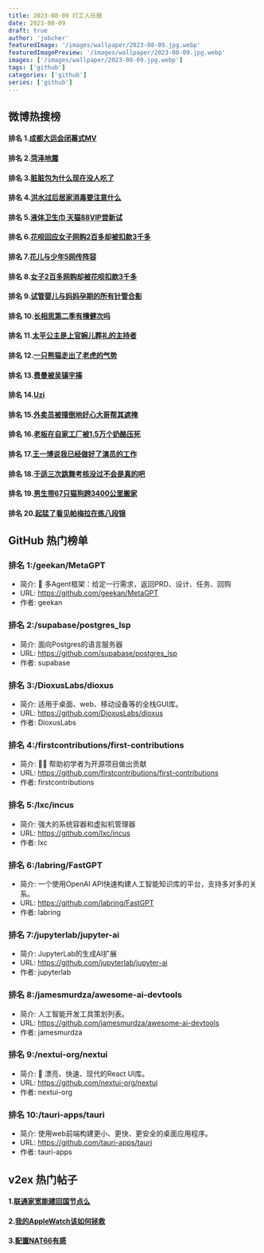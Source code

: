 ```yaml
---
title: 2023-08-09 打工人日报
date: 2023-08-09
draft: true
author: 'jobcher'
featuredImage: '/images/wallpaper/2023-08-09.jpg.webp'
featuredImagePreview: '/images/wallpaper/2023-08-09.jpg.webp'
images: ['/images/wallpaper/2023-08-09.jpg.webp']
tags: ['github']
categories: ['github']
series: ['github']
---
```


## 微博热搜榜

#### 排名 1.[成都大运会闭幕式MV](https://s.weibo.com/weibo?q=成都大运会闭幕式MV)
#### 排名 2.[菏泽地震](https://s.weibo.com/weibo?q=菏泽地震)
#### 排名 3.[脏脏包为什么现在没人吃了](https://s.weibo.com/weibo?q=脏脏包为什么现在没人吃了)
#### 排名 4.[洪水过后居家消毒要注意什么](https://s.weibo.com/weibo?q=洪水过后居家消毒要注意什么)
#### 排名 5.[液体卫生巾 天猫88VIP尝新试](https://s.weibo.com/weibo?q=液体卫生巾天猫88VIP尝新试)
#### 排名 6.[花呗回应女子网购2百多却被扣款3千多](https://s.weibo.com/weibo?q=花呗回应女子网购2百多却被扣款3千多)
#### 排名 7.[花儿与少年5网传阵容](https://s.weibo.com/weibo?q=花儿与少年5网传阵容)
#### 排名 8.[女子2百多网购却被花呗扣款3千多](https://s.weibo.com/weibo?q=女子2百多网购却被花呗扣款3千多)
#### 排名 9.[试管婴儿与妈妈孕期的所有针管合影](https://s.weibo.com/weibo?q=试管婴儿与妈妈孕期的所有针管合影)
#### 排名 10.[长相思第二季有檀健次吗](https://s.weibo.com/weibo?q=长相思第二季有檀健次吗)
#### 排名 11.[太平公主是上官婉儿葬礼的主持者](https://s.weibo.com/weibo?q=太平公主是上官婉儿葬礼的主持者)
#### 排名 12.[一只熊猫走出了老虎的气势](https://s.weibo.com/weibo?q=一只熊猫走出了老虎的气势)
#### 排名 13.[费曼被吴镇宇揍](https://s.weibo.com/weibo?q=费曼被吴镇宇揍)
#### 排名 14.[Uzi](https://s.weibo.com/weibo?q=Uzi)
#### 排名 15.[外卖员被撞倒地好心大哥帮其遮掩](https://s.weibo.com/weibo?q=外卖员被撞倒地好心大哥帮其遮掩)
#### 排名 16.[老板在自家工厂被1.5万个奶酪压死](https://s.weibo.com/weibo?q=老板在自家工厂被1.5万个奶酪压死)
#### 排名 17.[王一博说我已经做好了演员的工作](https://s.weibo.com/weibo?q=王一博说我已经做好了演员的工作)
#### 排名 18.[于适三次跳舞考核没过不会是真的吧](https://s.weibo.com/weibo?q=于适三次跳舞考核没过不会是真的吧)
#### 排名 19.[男生带67只猫狗跨3400公里搬家](https://s.weibo.com/weibo?q=男生带67只猫狗跨3400公里搬家)
#### 排名 20.[起猛了看见帕梅拉在练八段锦](https://s.weibo.com/weibo?q=起猛了看见帕梅拉在练八段锦)
## GitHub 热门榜单

### 排名 1:/geekan/MetaGPT
- 简介: 🌟 多Agent框架：给定一行需求，返回PRD、设计、任务、回购
- URL: https://github.com/geekan/MetaGPT
- 作者: geekan 

### 排名 2:/supabase/postgres_lsp
- 简介: 面向Postgres的语言服务器
- URL: https://github.com/supabase/postgres_lsp
- 作者: supabase 

### 排名 3:/DioxusLabs/dioxus
- 简介: 适用于桌面、web、移动设备等的全栈GUI库。
- URL: https://github.com/DioxusLabs/dioxus
- 作者: DioxusLabs 

### 排名 4:/firstcontributions/first-contributions
- 简介: 🚀✨ 帮助初学者为开源项目做出贡献
- URL: https://github.com/firstcontributions/first-contributions
- 作者: firstcontributions 

### 排名 5:/lxc/incus
- 简介: 强大的系统容器和虚拟机管理器
- URL: https://github.com/lxc/incus
- 作者: lxc 

### 排名 6:/labring/FastGPT
- 简介: 一个使用OpenAI API快速构建人工智能知识库的平台，支持多对多的关系。
- URL: https://github.com/labring/FastGPT
- 作者: labring 

### 排名 7:/jupyterlab/jupyter-ai
- 简介: JupyterLab的生成AI扩展
- URL: https://github.com/jupyterlab/jupyter-ai
- 作者: jupyterlab 

### 排名 8:/jamesmurdza/awesome-ai-devtools
- 简介: 人工智能开发工具策划列表。
- URL: https://github.com/jamesmurdza/awesome-ai-devtools
- 作者: jamesmurdza 

### 排名 9:/nextui-org/nextui
- 简介: 🚀 漂亮、快速、现代的React UI库。
- URL: https://github.com/nextui-org/nextui
- 作者: nextui-org 

### 排名 10:/tauri-apps/tauri
- 简介: 使用web前端构建更小、更快、更安全的桌面应用程序。
- URL: https://github.com/tauri-apps/tauri
- 作者: tauri-apps 

## v2ex 热门帖子

#### 1.[联通家宽能建回国节点么](https://www.v2ex.com/t/963584#reply5)
#### 2.[我的AppleWatch该如何拯救](https://www.v2ex.com/t/963583#reply1)
#### 3.[配置NAT66有感](https://www.v2ex.com/t/963585#reply0)
